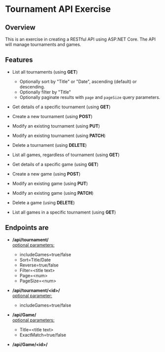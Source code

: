 # Tournament API Exercise
## Overview
This is an exercise in creating a RESTful API using ASP.NET Core. The API will manage tournaments and games.

## Features
- List all tournaments (using **GET**)
  - Optionally sort by "Title" or "Date", ascending (default) or descending.
  - Optionally filter by "Title"
  - Optionally paginate results with `page` and `pageSize` query parameters.
- Get details of a specific tournament (using **GET**)
- Create a new tournament (using **POST**)
- Modify an existing tournament (using **PUT**)
- Modify an existing tournament (using **PATCH**)
- Delete a tournament (using **DELETE**)

- List all games, regardless of tournament (using **GET**)
- Get details of a specific game (using **GET**)
- Create a new game (using **POST**)
- Modify an existing game (using **PUT**)
- Modify an existing game (using **PATCH**)
- Delete a game (using **DELETE**)

- List all games in a specific tournament (using **GET**)

## Endpoints are
- **/api/tournament/**<br/>
  <ins>optional parameters:</ins>
  - includeGames=true/false
  - Sort=Title/Date
  - Reverse=true/false
  - Filter=\<title text>
  - Page=\<num>
  - PageSize=\<num>
- **/api/tournament/\<id>/**<br/>
  <ins>optional parameter:</ins>
  - includeGames=true/false

- **/api/Game/**<br/>
  <ins>optional parameters:</ins>
  - Title=\<title text>
  - ExactMatch=true/false
- **/api/Game/\<id>/**
